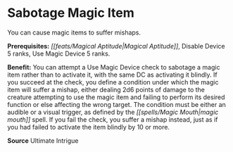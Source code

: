 ﻿---
cssclass: [feats]

---
# Sabotage Magic Item

You can cause magic items to suffer mishaps.

**Prerequisites:** _[[feats/Magical Aptitude|Magical Aptitude]]_, Disable Device 5 ranks, Use Magic Device 5 ranks.

**Benefit:** You can attempt a Use Magic Device check to sabotage a magic item rather than to activate it, with the same DC as activating it blindly. If you succeed at the check, you define a condition under which the magic item will suffer a mishap, either dealing 2d6 points of damage to the creature attempting to use the magic item and failing to perform its desired function or else affecting the wrong target. The condition must be either an audible or a visual trigger, as defined by the _[[spells/Magic Mouth|magic mouth]]_ spell. If you fail the check, you suffer a mishap instead, just as if you had failed to activate the item blindly by 10 or more.

**Source** Ultimate Intrigue